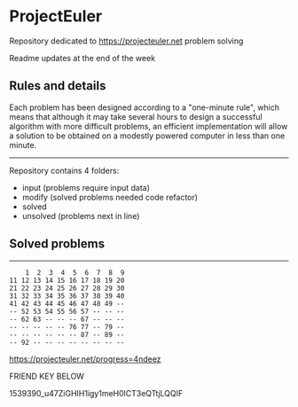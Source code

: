 # ProjectEuler
Repository dedicated to https://projecteuler.net problem solving

Readme updates at the end of the week

## Rules and details
Each problem has been designed according to a "one-minute rule", which means that although it may take several hours to design a successful algorithm with more difficult problems, an efficient implementation will allow a solution to be obtained on a modestly powered computer in less than one minute.
___
Repository contains 4 folders:
- input (problems require input data)
- modify (solved problems needed code refactor)
- solved 
- unsolved (problems next in line)

## Solved problems
___
```
    1  2  3  4  5  6  7  8  9
11 12 13 14 15 16 17 18 19 20
21 22 23 24 25 26 27 28 29 30
31 32 33 34 35 36 37 38 39 40
41 42 43 44 45 46 47 48 49 --
-- 52 53 54 55 56 57 -- -- --
-- 62 63 -- -- -- 67 -- -- --
-- -- -- -- -- 76 77 -- 79 --
-- -- -- -- -- -- 87 -- 89 --
-- 92 -- -- -- -- -- -- -- --

```

https://projecteuler.net/progress=4ndeez

FRIEND KEY BELOW

1539390_u47ZiGHIH1igy1meH0lCT3eQTtjLQQIF 